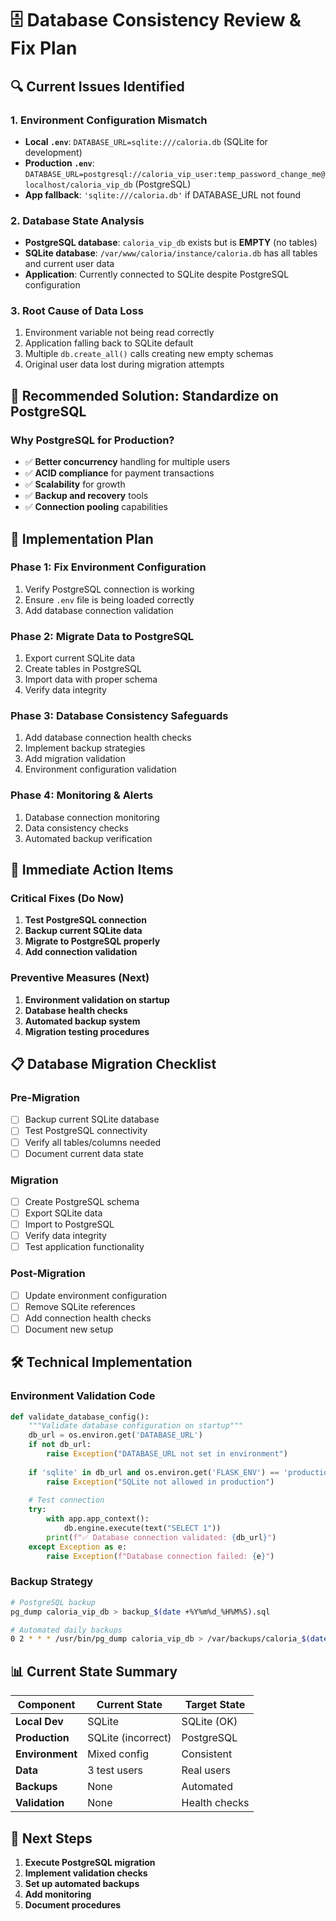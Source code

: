 # 🗄️ Database Consistency Review & Fix Plan

## 🔍 **Current Issues Identified**

### **1. Environment Configuration Mismatch**
- **Local `.env`**: `DATABASE_URL=sqlite:///caloria.db` (SQLite for development)
- **Production `.env`**: `DATABASE_URL=postgresql://caloria_vip_user:temp_password_change_me@localhost/caloria_vip_db` (PostgreSQL)
- **App fallback**: `'sqlite:///caloria.db'` if DATABASE_URL not found

### **2. Database State Analysis**
- **PostgreSQL database**: `caloria_vip_db` exists but is **EMPTY** (no tables)
- **SQLite database**: `/var/www/caloria/instance/caloria.db` has all tables and current user data
- **Application**: Currently connected to SQLite despite PostgreSQL configuration

### **3. Root Cause of Data Loss**
1. Environment variable not being read correctly
2. Application falling back to SQLite default
3. Multiple `db.create_all()` calls creating new empty schemas
4. Original user data lost during migration attempts

## 🎯 **Recommended Solution: Standardize on PostgreSQL**

### **Why PostgreSQL for Production?**
- ✅ **Better concurrency** handling for multiple users
- ✅ **ACID compliance** for payment transactions
- ✅ **Scalability** for growth
- ✅ **Backup and recovery** tools
- ✅ **Connection pooling** capabilities

## 🔧 **Implementation Plan**

### **Phase 1: Fix Environment Configuration**
1. Verify PostgreSQL connection is working
2. Ensure `.env` file is being loaded correctly
3. Add database connection validation

### **Phase 2: Migrate Data to PostgreSQL**
1. Export current SQLite data
2. Create tables in PostgreSQL
3. Import data with proper schema
4. Verify data integrity

### **Phase 3: Database Consistency Safeguards**
1. Add database connection health checks
2. Implement backup strategies
3. Add migration validation
4. Environment configuration validation

### **Phase 4: Monitoring & Alerts**
1. Database connection monitoring
2. Data consistency checks
3. Automated backup verification

## 🚨 **Immediate Action Items**

### **Critical Fixes (Do Now)**
1. **Test PostgreSQL connection**
2. **Backup current SQLite data**
3. **Migrate to PostgreSQL properly**
4. **Add connection validation**

### **Preventive Measures (Next)**
1. **Environment validation on startup**
2. **Database health checks**
3. **Automated backup system**
4. **Migration testing procedures**

## 📋 **Database Migration Checklist**

### **Pre-Migration**
- [ ] Backup current SQLite database
- [ ] Test PostgreSQL connectivity
- [ ] Verify all tables/columns needed
- [ ] Document current data state

### **Migration**
- [ ] Create PostgreSQL schema
- [ ] Export SQLite data
- [ ] Import to PostgreSQL
- [ ] Verify data integrity
- [ ] Test application functionality

### **Post-Migration**
- [ ] Update environment configuration
- [ ] Remove SQLite references
- [ ] Add connection health checks
- [ ] Document new setup

## 🛠️ **Technical Implementation**

### **Environment Validation Code**
```python
def validate_database_config():
    """Validate database configuration on startup"""
    db_url = os.environ.get('DATABASE_URL')
    if not db_url:
        raise Exception("DATABASE_URL not set in environment")
    
    if 'sqlite' in db_url and os.environ.get('FLASK_ENV') == 'production':
        raise Exception("SQLite not allowed in production")
    
    # Test connection
    try:
        with app.app_context():
            db.engine.execute(text("SELECT 1"))
        print(f"✅ Database connection validated: {db_url}")
    except Exception as e:
        raise Exception(f"Database connection failed: {e}")
```

### **Backup Strategy**
```bash
# PostgreSQL backup
pg_dump caloria_vip_db > backup_$(date +%Y%m%d_%H%M%S).sql

# Automated daily backups
0 2 * * * /usr/bin/pg_dump caloria_vip_db > /var/backups/caloria_$(date +\%Y\%m\%d).sql
```

## 📊 **Current State Summary**

| Component | Current State | Target State |
|-----------|---------------|--------------|
| **Local Dev** | SQLite | SQLite (OK) |
| **Production** | SQLite (incorrect) | PostgreSQL |
| **Environment** | Mixed config | Consistent |
| **Data** | 3 test users | Real users |
| **Backups** | None | Automated |
| **Validation** | None | Health checks |

## 🚀 **Next Steps**

1. **Execute PostgreSQL migration**
2. **Implement validation checks**
3. **Set up automated backups**
4. **Add monitoring**
5. **Document procedures** 